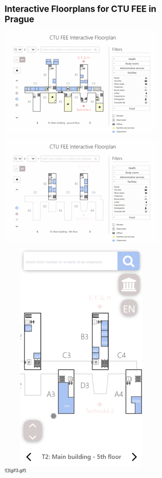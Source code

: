 # Interactive Floorplans for CTU FEE in Prague

![](gif0.gif)

![](gif1.gif)
<div style="text-align:center">
<img src="./gif2.gif" width="400"/>
</div>
![](gif3.gif)
